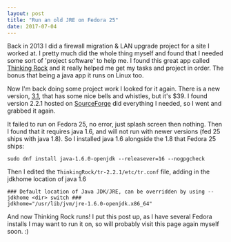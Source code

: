 ```yaml
---
layout: post
title: "Run an old JRE on Fedora 25"
date: 2017-07-04
---
```

Back in 2013 I did a firewall migration & LAN upgrade project for a site I worked at. I pretty much did the whole thing myself and found that I needed some sort of 'project software' to help me. I found this great app called <a href='https://sourceforge.net/projects/thinkingrock/?source=navbar'>Thinking Rock</a> and it really helped me get my tasks and project in order. The bonus that being a java app it runs on Linux too. 

Now I'm back doing some project work I looked for it again. There is a new version, <a href='https://www.trgtd.com.au/'>3.1</a>, that has some nice bells and whistles, but it's $39. I found version 2.2.1 hosted on <a href='https://sourceforge.net/projects/thinkingrock/?source=navbar'>SourceForge</a> did everything I needed, so I went and grabbed it again. 

It failed to run on Fedora 25, no error, just splash screen then nothing. Then I found that it requires java 1.6, and will not run with newer versions (fed 25 ships with java 1.8). So I installed java 1.6 alongside the 1.8 that Fedora 25 ships: 

```
sudo dnf install java-1.6.0-openjdk --releasever=16 --nogpgcheck
```

Then I edited the ```ThinkingRock/tr-2.2.1/etc/tr.conf``` file, adding in the jdkhome location of java 1.6

```
### Default location of Java JDK/JRE, can be overridden by using --jdkhome <dir> switch ###
jdkhome="/usr/lib/jvm/jre-1.6.0-openjdk.x86_64"
```

And now Thinking Rock runs! I put this post up, as I have several Fedora installs I may want to run it on, so will probably visit this page again myself soon. :) 
